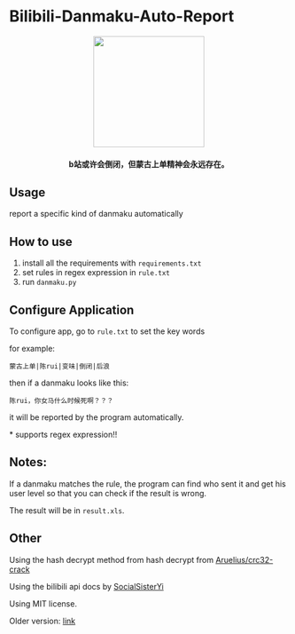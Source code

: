 # Bilibili-Danmaku-Auto-Report
<p align="center">
    <img src="https://user-images.githubusercontent.com/52315359/128585311-62d13a2f-efc2-4ed6-99ce-0264274a28f4.png" width="200" height="200">
</p>
<h4 align="center" style="italic">b站或许会倒闭，但蒙古上单精神会永远存在。</h4>

 ## Usage
 report a specific kind of danmaku automatically

 ## How to use
 1. install all the requirements with `requirements.txt`
 2. set rules in regex expression in `rule.txt`
 3. run `danmaku.py`

 ## Configure Application 
 To configure app, go to `rule.txt` to set the key words

 for example:
 ```
 蒙古上单|陈rui|变味|倒闭|后浪
 ```
 then if a danmaku looks like this:
 ```
 陈rui，你女马什么时候死啊？？？
 ```
 it will be reported by the program automatically.

 \* supports regex expression!!

 ## Notes:
 If a danmaku matches the rule, the program can find who sent 
 it and get his user level 
 so that you can check if the result 
 is wrong. 

 The result will be in `result.xls`.

 ## Other
 Using the hash decrypt method from hash decrypt from [Aruelius/crc32-crack](https://github.com/Aruelius/crc32-crack)

 Using the bilibili api docs by [SocialSisterYi](https://github.com/SocialSisterYi/bilibili-API-collect)

 Using MIT license.
 
 Older version: [link](https://github.com/Creeper2333/Bilibili-Danmaku-Search-Uid)
